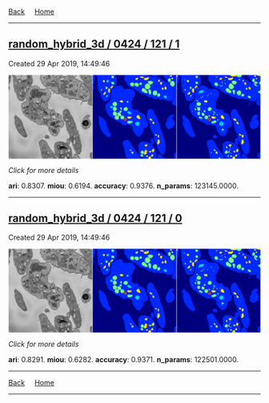 
[Back](..)&nbsp;&nbsp;&nbsp;&nbsp;&nbsp;[Home](https://leapmanlab.github.io/snapshots)

---

<div class="summary"><a href="1"><h2>random_hybrid_3d / 0424 / 121 / 1</h2></a><p>Created 29 Apr 2019, 14:49:46
</p><a href="1"><img src="1/media/summary.png" align="center"></a><p>
<i>Click for more details</i>
</p></div>

**ari**: 0.8307. **miou**: 0.6194. **accuracy**: 0.9376. **n_params**: 123145.0000. 

---

<div class="summary"><a href="0"><h2>random_hybrid_3d / 0424 / 121 / 0</h2></a><p>Created 29 Apr 2019, 14:49:46
</p><a href="0"><img src="0/media/summary.png" align="center"></a><p>
<i>Click for more details</i>
</p></div>

**ari**: 0.8291. **miou**: 0.6282. **accuracy**: 0.9371. **n_params**: 122501.0000. 

---

[Back](..)&nbsp;&nbsp;&nbsp;&nbsp;&nbsp;[Home](https://leapmanlab.github.io/snapshots)

---